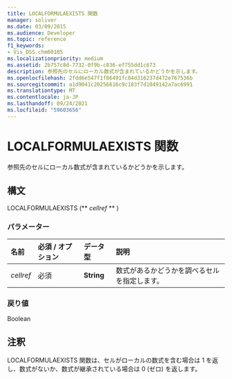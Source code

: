```yaml
---
title: LOCALFORMULAEXISTS 関数
manager: soliver
ms.date: 03/09/2015
ms.audience: Developer
ms.topic: reference
f1_keywords:
- Vis_DSS.chm60105
ms.localizationpriority: medium
ms.assetid: 2b757c8d-7732-0f9b-c836-ef755dd1c673
description: 参照先のセルにローカル数式が含まれているかどうかを示します。
ms.openlocfilehash: 2fdd6e547f1f86491fc84d316237d472e767536b
ms.sourcegitcommit: a1d9041c20256616c9c183f7d1049142a7ac6991
ms.translationtype: MT
ms.contentlocale: ja-JP
ms.lasthandoff: 09/24/2021
ms.locfileid: "59603656"
---
```

# <a name="localformulaexists-function"></a>LOCALFORMULAEXISTS 関数

参照先のセルにローカル数式が含まれているかどうかを示します。 
  
## <a name="syntax"></a>構文

LOCALFORMULAEXISTS (** *cellref* ** ) 
  
### <a name="parameters"></a>パラメーター

|**名前**|**必須 / オプション**|**データ型**|**説明**|
|:-----|:-----|:-----|:-----|
| _cellref_ <br/> |必須  <br/> |**String** <br/> | 数式があるかどうかを調べるセルを指定します。  <br/> |
   
### <a name="return-value"></a>戻り値

Boolean
  
## <a name="remarks"></a>注釈

LOCALFORMULAEXISTS 関数は、セルがローカルの数式を含む場合は 1 を返し、数式がないか、数式が継承されている場合は 0 (ゼロ) を返します。 
  

